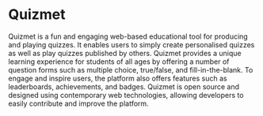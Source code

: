 # Quizmet

Quizmet is a fun and engaging web-based educational tool for producing and playing quizzes. It enables users to simply create personalised quizzes as well as play quizzes published by others. Quizmet provides a unique learning experience for students of all ages by offering a number of question forms such as multiple choice, true/false, and fill-in-the-blank. To engage and inspire users, the platform also offers features such as leaderboards, achievements, and badges. Quizmet is open source and designed using contemporary web technologies, allowing developers to easily contribute and improve the platform.
